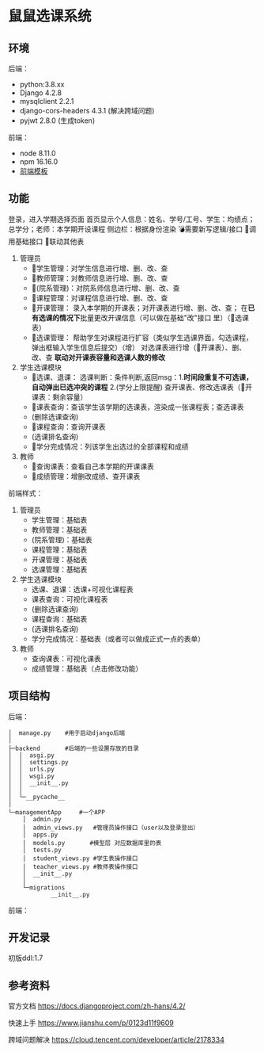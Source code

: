 # 鼠鼠选课系统
## 环境
后端：
- python:3.8.xx
- Django 4.2.8
- mysqlclient 2.2.1
- django-cors-headers 4.3.1 (解决跨域问题)
- pyjwt 2.8.0 (生成token)

前端：
- node 8.11.0
- npm 16.16.0
- [前端模板](https://github.com/PanJiaChen/vue-admin-template)

## 功能
登录，进入学期选择页面
首页显示个人信息：姓名、学号/工号、学生：均绩点；总学分；老师：本学期开设课程
侧边栏：根据身份渲染
💣需要新写逻辑/接口
🥬调用基础接口
📢联动其他表
1. 管理员
    - 🥬学生管理：对学生信息进行增、删、改、查
    - 🥬教师管理：对教师信息进行增、删、改、查
    - 🥬(院系管理)：对院系师信息进行增、删、改、查
    - 🥬课程管理：对课程信息进行增、删、改、查
    - 🥬开课管理：
        录入本学期的开课表；对开课表进行增、删、改、查；
        在**已有选课的情况下**批量更改开课信息（可以做在基础"改"接口 里）（📢选课表）
    - 🥬选课管理：
        帮助学生对课程进行扩容（类似学生选课界面，勾选课程，弹出框输入学生信息后提交）（增）
        对选课表进行增（📢开课表）、删、改、查
        **联动对开课表容量和选课人数的修改**
2. 学生选课模块
    - 🥬选课、退课：
        选课判断：条件判断,返回msg：1.**时间段重复不可选课，自动弹出已选冲突的课程** 2.(学分上限提醒)
        查开课表、修改选课表（📢开课表：剩余容量）
    - 🥬课表查询：查该学生该学期的选课表，渲染成一张课程表；查选课表
    - (删除选课查询)
    - 🥬课程查询：查询开课表
    - (选课排名查询)
    - 🥬学分完成情况：列该学生出选过的全部课程和成绩
3. 教师
    - 🥬查询课表：查看自己本学期的开课课表
    - 🥬成绩管理：增删改成绩、查开课表

前端样式：
1. 管理员
    - 学生管理：基础表
    - 教师管理：基础表
    - (院系管理)：基础表
    - 课程管理：基础表
    - 开课管理：基础表
    - 选课管理：基础表
2. 学生选课模块
    - 选课、退课：选课+可视化课程表
    - 课表查询：可视化课程表
    - (删除选课查询)
    - 课程查询：基础表
    - (选课排名查询)
    - 学分完成情况：基础表（或者可以做成正式一点的表单）
3. 教师
    - 查询课表：可视化课表
    - 成绩管理：基础表（点击修改功能）
## 项目结构
后端：
```
│  manage.py    #用于启动django后端
│
├─backend       #后端的一些设置存放的目录
│  │  asgi.py
│  │  settings.py
│  │  urls.py
│  │  wsgi.py
│  │  __init__.py
│  │
│  └─__pycache__
│
└─managementApp     #一个APP
    │  admin.py
    │  admin_views.py   #管理员操作接口（user以及登录登出）
    │  apps.py
    │  models.py       #模型层 对应数据库里的表
    │  tests.py
    │  student_views.py #学生表操作接口
    │  teacher_views.py #教师表操作接口
    │  __init__.py
    │  
    └─migrations
            __init__.py
```
前端：
## 开发记录
初版ddl:1.7


## 参考资料

官方文档 https://docs.djangoproject.com/zh-hans/4.2/

快速上手 https://www.jianshu.com/p/0123d11f9609

跨域问题解决 https://cloud.tencent.com/developer/article/2178334
